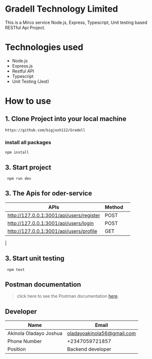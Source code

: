 # Gradell Technology Limited

This is a Mirco service Node.js, Express, Typescript, Unit testing based RESTful Api Project.

# Technologies used
-   Node.js
-   Express.js
-   Restful API
-   Typescript
-   Unit Testing (Jest)



# How to use

## 1. Clone Project into your local machine

```
https://github.com/bigjosh112/Gradell
```

### install all packages
```
npm install
```

## 3. Start project
```
 npm run dev
```
## 3. The Apis for oder-service


| APIs                                                      | Method |  |
|-----------------------------------------------------------|--------|--|
| http://127.0.0.1:3001/api/users/register                      | POST   |  |
| http://127.0.0.1:3001/api/users/login                   | POST   |  |
|http://127.0.0.1:3001/api/users/profile      | GET    |  |
| 

## 3. Start unit testing
```
 npm test
 ```


## Postman documentation
> click here to see the Postman documentation [here](https://documenter.getpostman.com/view/26996251/2sAXqngk6a).

## Developer
| Name                   | Email                      | 
|------------------------|----------------------------|
| Akinola Oladayo Joshua | oladayoakinola56@gmail.com |
| Phone Number           | +2347059721857             |
| Position               | Backend developer          |




